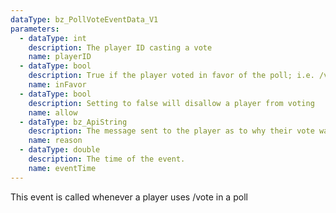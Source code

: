 ```yaml
---
dataType: bz_PollVoteEventData_V1
parameters:
  - dataType: int
    description: The player ID casting a vote
    name: playerID
  - dataType: bool
    description: True if the player voted in favor of the poll; i.e. /vote yes
    name: inFavor
  - dataType: bool
    description: Setting to false will disallow a player from voting
    name: allow
  - dataType: bz_ApiString
    description: The message sent to the player as to why their vote wasn't cast
    name: reason
  - dataType: double
    description: The time of the event.
    name: eventTime
---
```


This event is called whenever a player uses /vote in a poll
